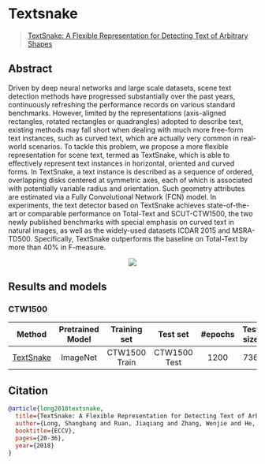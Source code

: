 # Textsnake

> [TextSnake: A Flexible Representation for Detecting Text of Arbitrary Shapes](https://arxiv.org/abs/1807.01544)

<!-- [ALGORITHM] -->

## Abstract

Driven by deep neural networks and large scale datasets, scene text detection methods have progressed substantially over the past years, continuously refreshing the performance records on various standard benchmarks. However, limited by the representations (axis-aligned rectangles, rotated rectangles or quadrangles) adopted to describe text, existing methods may fall short when dealing with much more free-form text instances, such as curved text, which are actually very common in real-world scenarios. To tackle this problem, we propose a more flexible representation for scene text, termed as TextSnake, which is able to effectively represent text instances in horizontal, oriented and curved forms. In TextSnake, a text instance is described as a sequence of ordered, overlapping disks centered at symmetric axes, each of which is associated with potentially variable radius and orientation. Such geometry attributes are estimated via a Fully Convolutional Network (FCN) model. In experiments, the text detector based on TextSnake achieves state-of-the-art or comparable performance on Total-Text and SCUT-CTW1500, the two newly published benchmarks with special emphasis on curved text in natural images, as well as the widely-used datasets ICDAR 2015 and MSRA-TD500. Specifically, TextSnake outperforms the baseline on Total-Text by more than 40% in F-measure.

<div align=center>
<img src="https://user-images.githubusercontent.com/22607038/142795949-2525ead4-865b-4762-baaa-e977cfd6ac66.png"/>
</div>

## Results and models

### CTW1500

|                            Method                            | Pretrained Model | Training set  |   Test set   | #epochs | Test size | Precision | Recall | Hmean  |                            Download                            |
| :----------------------------------------------------------: | :--------------: | :-----------: | :----------: | :-----: | :-------: | :-------: | :----: | :----: | :------------------------------------------------------------: |
| [TextSnake](/configs/textdet/textsnake/textsnake_resnet50_fpn-unet_1200e_ctw1500.py) |     ImageNet     | CTW1500 Train | CTW1500 Test |  1200   |    736    |  0.8535   | 0.8052 | 0.8286 | [model](https://download.openmmlab.com/mmocr/textdet/textsnake/textsnake_resnet50_fpn-unet_1200e_ctw1500/textsnake_resnet50_fpn-unet_1200e_ctw1500_20220825_221459-c0b6adc4.pth) \| [log](https://download.openmmlab.com/mmocr/textdet/textsnake/textsnake_resnet50_fpn-unet_1200e_ctw1500/20220825_221459.log) |

## Citation

```bibtex
@article{long2018textsnake,
  title={TextSnake: A Flexible Representation for Detecting Text of Arbitrary Shapes},
  author={Long, Shangbang and Ruan, Jiaqiang and Zhang, Wenjie and He, Xin and Wu, Wenhao and Yao, Cong},
  booktitle={ECCV},
  pages={20-36},
  year={2018}
}
```
